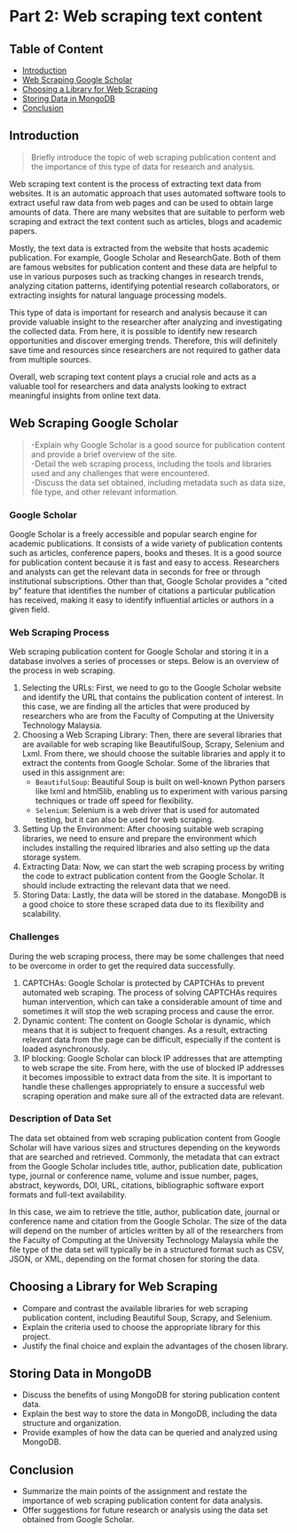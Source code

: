 # Part 2: Web scraping text content
## Table of Content
- [Introduction](#introduction)
- [Web Scraping Google Scholar](#web-scraping-google-scholar)
- [Choosing a Library for Web Scraping](#choosing-a-library-for-web-scraping)
- [Storing Data in MongoDB](#storing-data-in-mongodb)
- [Conclusion](#conclusion)

## Introduction
> Briefly introduce the topic of web scraping publication content and the importance of this type of data for research and analysis.
> 
Web scraping text content is the process of extracting text data from websites. It is an automatic approach that uses automated software tools to extract useful raw data from web pages and can be used to obtain large amounts of data. There are many websites that are suitable to perform web scraping and extract the text content such as articles, blogs and academic papers. 

Mostly, the text data is extracted from the website that hosts academic publication. For example, Google Scholar and ResearchGate. Both of them are famous websites for publication content and these data are helpful to use in various purposes such as tracking changes in research trends, analyzing citation patterns, identifying potential research collaborators, or extracting insights for natural language processing models.

This type of data is important for research and analysis because it can provide valuable insight to the researcher after analyzing and investigating the collected data. From here, it is possible to identify new research opportunities and discover emerging trends. Therefore, this will definitely save time and resources since researchers are not required to gather data from multiple sources.

Overall, web scraping text content plays a crucial role and acts as a valuable tool for researchers and data analysts looking to extract meaningful insights from online text data.


## Web Scraping Google Scholar
> -Explain why Google Scholar is a good source for publication content and provide a brief overview of the site.<br> -Detail the web scraping process, including the tools and libraries used and any challenges that were encountered.<br> -Discuss the data set obtained, including metadata such as data size, file type, and other relevant information.

### Google Scholar
Google Scholar is a freely accessible and popular search engine for academic publications. It consists of a wide variety of publication contents  such as articles, conference papers, books and theses. It is a good source for publication content because it is fast and easy to access. Researchers and analysts can get the relevant data in seconds for free or through institutional subscriptions. Other than that, Google Scholar provides a "cited by" feature that identifies the number of citations a particular publication has received, making it easy to identify influential articles or authors in a given field. 

### Web Scraping Process
Web scraping publication content for Google Scholar and storing it in a database involves a series of processes or steps. Below is an overview of the process in web scraping.
1. Selecting the URLs: First, we need to go to the Google Scholar website and identify the URL that contains the publication content of interest. In this case, we are finding all the articles that were produced by researchers who are from the Faculty of Computing at the University Technology Malaysia.
2. Choosing a Web Scraping Library: Then, there are several libraries that are available for web scraping like BeautifulSoup, Scrapy, Selenium and Lxml. From there, we should choose the suitable libraries and apply it to extract the contents from Google Scholar. Some of the libraries that used in this assignment are:
    - `BeautifulSoup`: Beautiful Soup is built on well-known Python parsers like lxml and html5lib, enabling us to experiment with various parsing techniques or trade off speed for flexibility.
    - `Selenium`: Selenium is a web driver that is used for automated testing, but it can also be used for web scraping.
3. Setting Up the Environment: After choosing suitable web scraping libraries, we need to ensure and prepare the environment which includes installing the required libraries and also setting up the data storage system.
4. Extracting Data: Now, we can start the web scraping process by writing the code to extract publication content from the Google Scholar. It should include extracting the relevant data that we need. 
5. Storing Data: Lastly, the data will be stored in the database. MongoDB is a good choice to store these scraped data due to its flexibility and scalability.

### Challenges
During the web scraping process, there may be some challenges that need to be overcome in order to get the required data successfully. 
1. CAPTCHAs: Google Scholar is protected by CAPTCHAs to prevent automated web scraping. The process of solving CAPTCHAs requires human intervention, which can take a considerable amount of time and sometimes it will stop the web scraping process and cause the error. 
2. Dynamic content: The content on Google Scholar is dynamic, which means that it is subject to frequent changes. As a result, extracting relevant data from the page can be difficult, especially if the content is loaded asynchronously.
3. IP blocking: Google Scholar can block IP addresses that are attempting to web scrape the site. From here, with the use of blocked IP addresses it becomes impossible to extract data from the site. 
It is important to handle these challenges appropriately to ensure a successful web scraping operation and make sure all of the extracted data are relevant.

### Description of Data Set
The data set obtained from web scraping publication content from Google Scholar will have various sizes and structures depending on the keywords that are searched and retrieved. Commonly, the metadata that can extract from the Google Scholar includes title, author, publication date, publication type, journal or conference name, volume and issue number, pages, abstract, keywords, DOI, URL, citations, bibliographic software export formats and full-text availability. 

In this case, we aim to retrieve the title, author, publication date, journal or conference name and citation from the Google Scholar. The size of the data will depend on the number of articles written by all of the researchers from the Faculty of Computing at the University Technology Malaysia while the file type of the data set will typically be in a structured format such as CSV, JSON, or XML, depending on the format chosen for storing the data. 



## Choosing a Library for Web Scraping
- Compare and contrast the available libraries for web scraping publication content, including Beautiful Soup, Scrapy, and Selenium.
- Explain the criteria used to choose the appropriate library for this project.
- Justify the final choice and explain the advantages of the chosen library.

## Storing Data in MongoDB
- Discuss the benefits of using MongoDB for storing publication content data.
- Explain the best way to store the data in MongoDB, including the data structure and organization.
- Provide examples of how the data can be queried and analyzed using MongoDB.

## Conclusion
- Summarize the main points of the assignment and restate the importance of web scraping publication content for data analysis.
- Offer suggestions for future research or analysis using the data set obtained from Google Scholar.
